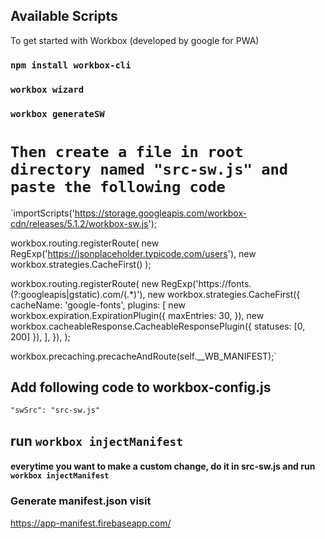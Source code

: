 ## Available Scripts

To get started with Workbox (developed by google for PWA)

### `npm install workbox-cli`
### `workbox wizard`
### `workbox generateSW`

# `Then create a file in root directory named "src-sw.js" and paste the following code`

`importScripts('https://storage.googleapis.com/workbox-cdn/releases/5.1.2/workbox-sw.js');

workbox.routing.registerRoute(
    new RegExp('https://jsonplaceholder.typicode.com/users'),
    new workbox.strategies.CacheFirst()
);

workbox.routing.registerRoute(
    new RegExp('https://fonts.(?:googleapis|gstatic).com/(.*)'),
    new workbox.strategies.CacheFirst({
      cacheName: 'google-fonts',
      plugins: [
        new workbox.expiration.ExpirationPlugin({
          maxEntries: 30,
        }),
        new workbox.cacheableResponse.CacheableResponsePlugin({
          statuses: [0, 200]
        }),
      ],
    }),
  );

workbox.precaching.precacheAndRoute(self.__WB_MANIFEST);`

## Add following code to workbox-config.js
`"swSrc": "src-sw.js"`

## run `workbox injectManifest`

#### everytime you want to make a custom change, do it in src-sw.js and run `workbox injectManifest`

### Generate manifest.json visit
https://app-manifest.firebaseapp.com/


